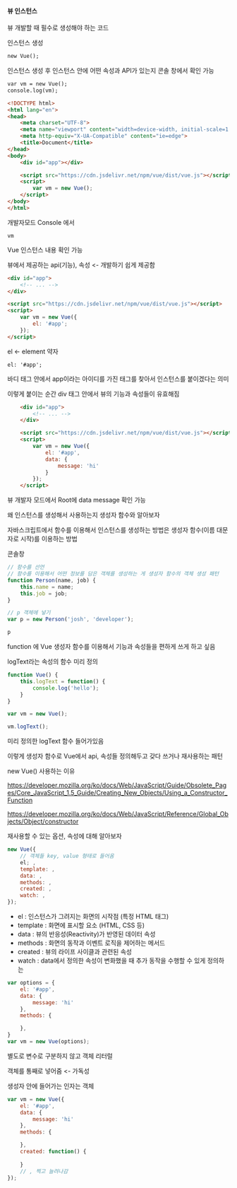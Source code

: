 #### 뷰 인스턴스

뷰 개발할 때 필수로 생성해야 하는 코드



인스턴스 생성

```html
new Vue();
```

인스턴스 생성 후 인스턴스 안에 어떤 속성과 API가 있는지 콘솔 창에서 확인 가능

```html
var vm = new Vue();
console.log(vm);
```



```html
<!DOCTYPE html>
<html lang="en">
<head>
    <meta charset="UTF-8">
    <meta name="viewport" content="width=device-width, initial-scale=1.0">
    <meta http-equiv="X-UA-Compatible" content="ie=edge">
    <title>Document</title>
</head>
<body>
    <div id="app"></div>

    <script src="https://cdn.jsdelivr.net/npm/vue/dist/vue.js"></script>
    <script>
        var vm = new Vue();
    </script>
</body>
</html>
```

개발자모드 Console 에서 

`vm`

Vue 인스턴스 내용 확인 가능

뷰에서 제공하는 api(기능), 속성 <- 개발하기 쉽게 제공함

```html
<div id="app">
    <!-- ... -->
</div>

<script src="https://cdn.jsdelivr.net/npm/vue/dist/vue.js"></script>
<script>
    var vm = new Vue({
        el: '#app';
    });
</script>
```

el <- element 약자

`el: '#app';`

바디 태그 안에서  app이라는 아이디를 가진 태그를 찾아서 인스턴스를 붙이겠다는 의미

이렇게 붙이는 순간 div 태그 안에서 뷰의 기능과 속성들이 유효해짐

```html
    <div id="app">
        <!-- ... -->
    </div>

    <script src="https://cdn.jsdelivr.net/npm/vue/dist/vue.js"></script>
    <script>
        var vm = new Vue({
            el: '#app',
            data: {
                message: 'hi'
            }
        });
    </script>
```

뷰 개발자 모드에서 Root에 data message 확인 가능



왜 인스턴스를 생성해서 사용하는지 생성자 함수와 알아보자

자바스크립트에서 함수를 이용해서 인스턴스를 생성하는 방법은 생성자 함수(이름 대문자로 시작)를 이용하는 방법

콘솔창

```javascript
// 함수를 선언
// 함수를 이용해서 어떤 정보를 담은 객체를 생성하는 게 생성자 함수의 객체 생성 패턴
function Person(name, job) {
    this.name = name;
    this.job = job;
}
```

```javascript
// p 객체에 넣기
var p = new Person('josh', 'developer');
```

```javascript
p
```



function 에 Vue 생성자 함수를 이용해서 기능과 속성들을 편하게 쓰게 하고 싶음

logText라는 속성의 함수 미리 정의

```javascript
function Vue() {
    this.logText = function() {
        console.log('hello');
    }
}
```

```javascript
var vm = new Vue();
```

```javascript
vm.logText();
```

미리 정의한 logText 함수 들어가있음

이렇게 생성자 함수로 Vue에서 api, 속성들 정의해두고 갖다 쓰거나 재사용하는 패턴

new Vue() 사용하는 이유

https://developer.mozilla.org/ko/docs/Web/JavaScript/Guide/Obsolete_Pages/Core_JavaScript_1.5_Guide/Creating_New_Objects/Using_a_Constructor_Function

https://developer.mozilla.org/ko/docs/Web/JavaScript/Reference/Global_Objects/Object/constructor



재사용할 수 있는 옵션, 속성에 대해 알아보자

```javascript
new Vue({
    // 객체들 key, value 형태로 들어옴
    el; ,
    template: ,
    data: ,
    methods: ,
    created: ,
    watch: ,
});
```

* el : 인스턴스가 그려지는 화면의 시작점 (특정 HTML 태그)
* template : 화면에 표시할 요소 (HTML, CSS 등)
* data : 뷰의 반응성(Reactivity)가 반영된 데이터 속성
* methods : 화면의 동작과 이벤트 로직을 제어하는 메서드
* created : 뷰의 라이프 사이클과 관련된 속성
* watch : data에서 정의한 속성이 변화했을 때 추가 동작을 수행할 수 있게 정의하는 



```javascript
var options = {
    el: '#app',
    data: {
        message: 'hi'
    },
    methods: {

    },
}
var vm = new Vue(options);
```

별도로 변수로 구분하지 않고 객체 리터럴

객체를 통째로 넣어줌 <- 가독성

생성자 안에 들어가는 인자는 객체

```javascript
var vm = new Vue({
    el: '#app',
    data: {
        message: 'hi'
    },
    methods: {

    },
    created: function() {
        
    }
    // , 찍고 늘려나감
});
```